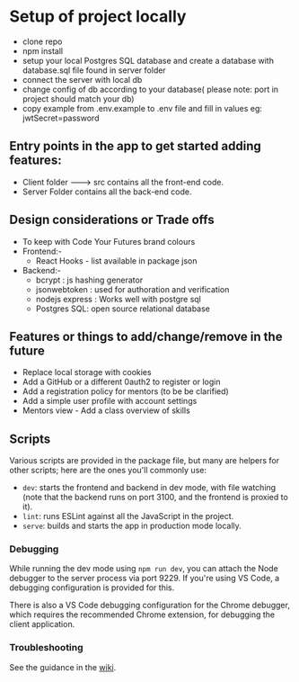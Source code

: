 # Setup of project locally

- clone repo
- npm install
- setup your local Postgres SQL database and create a database with database.sql file found in server folder
- connect the server with local db
- change config of db according to your database( please note: port in project should match your db)
- copy example from .env.example to .env file and fill in values eg: jwtSecret=password

## Entry points in the app to get started adding features:

- Client folder ---> src contains all the front-end code.
- Server Folder contains all the back-end code.

## Design considerations or Trade offs

- To keep with Code Your Futures brand colours
- Frontend:-
  - React Hooks - list available in package json
- Backend:-
  - bcrypt : js hashing generator
  - jsonwebtoken : used for authoration and verification
  - nodejs express : Works well with postgre sql
  - Postgres SQL: open source relational database

## Features or things to add/change/remove in the future

- Replace local storage with cookies
- Add a GitHub or a different 0auth2 to register or login
- Add a registration policy for mentors (to be be clarified)
- Add a simple user profile with account settings
- Mentors view - Add a class overview of skills

## Scripts

Various scripts are provided in the package file, but many are helpers for other scripts; here are the ones you'll
commonly use:

- `dev`: starts the frontend and backend in dev mode, with file watching (note that the backend runs on port 3100, and
  the frontend is proxied to it).
- `lint`: runs ESLint against all the JavaScript in the project.
- `serve`: builds and starts the app in production mode locally.

### Debugging

While running the dev mode using `npm run dev`, you can attach the Node debugger to the server process via port 9229.
If you're using VS Code, a debugging configuration is provided for this.

There is also a VS Code debugging configuration for the Chrome debugger, which requires the recommended Chrome
extension, for debugging the client application.

### Troubleshooting

See the guidance in the [wiki].

[babel]: https://babeljs.io/
[cloud foundry]: https://www.cloudfoundry.org/
[collaborators]: https://help.github.com/en/articles/inviting-collaborators-to-a-personal-repository
[docker]: https://www.docker.com
[eslint]: https://eslint.org/
[express]: https://expressjs.com/
[express router]: https://expressjs.com/en/guide/routing.html#express-router
[heroku]: https://www.heroku.com/
[heroku postgres]: https://www.heroku.com/postgres
[node]: https://nodejs.org/en/
[pull request]: https://help.github.com/en/articles/about-pull-requests
[react]: https://reactjs.org/
[webpack]: https://webpack.js.org/
[wiki]: https://github.com/textbook/starter-kit/wiki

